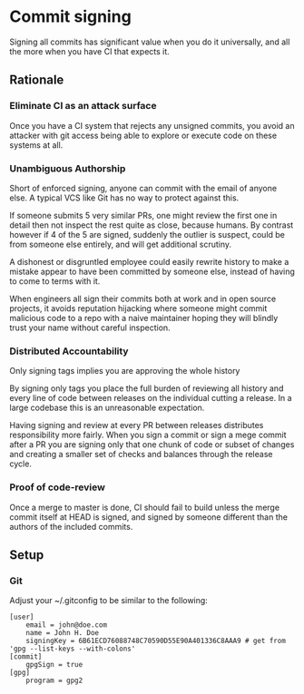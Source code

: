 # Commit signing

Signing all commits has significant value when you do it universally, and
all the more when you have CI that expects it.

## Rationale

### Eliminate CI as an attack surface

Once you have a CI system that rejects any unsigned commits, you avoid an
attacker with git access being able to explore or execute code on these systems
at all.

### Unambiguous Authorship

Short of enforced signing, anyone can commit with the email of anyone else. A 
typical VCS like Git has no way to protect against this.
 
If someone submits 5 very similar PRs, one might review the first one in detail
then not inspect the rest quite as close, because humans. By contrast however
if 4 of the 5 are signed, suddenly the outlier is suspect, could be from
someone else entirely, and will get additional scrutiny.

A dishonest or disgruntled employee could easily rewrite history to make a
mistake appear to have been committed by someone else, instead of having to
come to terms with it.

When engineers all sign their commits both at work and in open source projects,
it avoids reputation hijacking where someone might commit malicious code to
a repo with a naive maintainer hoping they will blindly trust your name without
careful inspection.

### Distributed Accountability

Only signing tags implies you are approving the whole history

By signing only tags you place the full burden of reviewing all history and
every line of code between releases on the individual cutting a release. In a
large codebase this is an unreasonable expectation.

Having signing and review at every PR between releases distributes
responsibility more fairly. When you sign a commit or sign a mege commit after
a PR you are signing only that one chunk of code or subset of changes and
creating a smaller set of checks and balances through the release cycle.

### Proof of code-review

Once a merge to master is done, CI should fail to build unless the merge commit
itself at HEAD is signed, and signed by someone different than the authors of
the included commits.

## Setup

### Git

Adjust your ~/.gitconfig to be similar to the following:

```
[user]
    email = john@doe.com
    name = John H. Doe
    signingKey = 6B61ECD76088748C70590D55E90A401336C8AAA9 # get from 'gpg --list-keys --with-colons'
[commit]
    gpgSign = true
[gpg]
    program = gpg2
```
